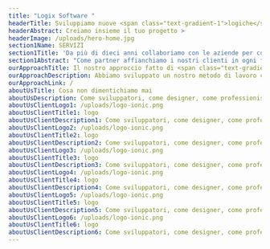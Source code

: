 ```yaml
---
title: "Logix Software "
headerTitle: Sviluppiamo nuove <span class="text-gradient-1">logiche</span> digitali.
headerAbstract: Creiamo insieme il tuo progetto >
headerImage: /uploads/hero-home.jpg
section1Name: SERVIZI
section1Title: 'Da più di dieci anni collaboriamo con le aziende per costruire soluzioni digitali <span class="text-gradient-2">creative</span>, <span class="text-gradient-3">personalizzate</span> e <span class="text-gradient-4">usabili</span>.'
section1Abstract: "Come partner affianchiamo i nostri clienti in ogni fase del ciclo di sviluppo del software: dalla ricerca, al design e sviluppo, alla creazione di MVP al restyling di prodotti digitali."
ourApproachTitle: Il nostro approccio fatto di <span class="text-gradient-1">metodo</span> e giusti strumenti
ourApproachDescription: Abbiamo sviluppato un nostro metodo di lavoro che, insieme ai migliori strumenti a disposizione, ci  permette di lavorare attivamente con il cliente dalla progettazione al lancio.
ourApproachLink: /
aboutUsTitle: Cosa non dimentichiamo mai
aboutUsDescription: Come sviluppatori, come designer, come professionisti, ma soprattutto come persone, qui in Logix crediamo nel nostro lavoro e pensiamo che, con i nostri valori e attravreso i nostri progetti, almeno un po’, il mondo possa cambiare.
aboutUsClientLogo1: /uploads/logo-ionic.png
aboutUsClientTitle1: logo
aboutUsClientDescription1: Come sviluppatori, come designer, come professionisti, ma soprattutto come persone, qui in Logix crediamo.Come sviluppatori, come designer, come professionisti, ma soprattutto come persone, qui in Logix crediamo.
aboutUsClientLogo2: /uploads/logo-ionic.png
aboutUsClientTitle2: logo
aboutUsClientDescription2: Come sviluppatori, come designer, come professionisti, ma soprattutto come persone, qui in Logix crediamo.Come sviluppatori, come designer, come professionisti, ma soprattutto come persone, qui in Logix crediamo.
aboutUsClientLogo3: /uploads/logo-ionic.png
aboutUsClientTitle3: logo
aboutUsClientDescription3: Come sviluppatori, come designer, come professionisti, ma soprattutto come persone, qui in Logix crediamo.Come sviluppatori, come designer, come professionisti, ma soprattutto come persone, qui in Logix crediamo.
aboutUsClientLogo4: /uploads/logo-ionic.png
aboutUsClientTitle4: logo
aboutUsClientDescription4: Come sviluppatori, come designer, come professionisti, ma soprattutto come persone, qui in Logix crediamo.Come sviluppatori, come designer, come professionisti, ma soprattutto come persone, qui in Logix crediamo.
aboutUsClientLogo5: /uploads/logo-ionic.png
aboutUsClientTitle5: logo
aboutUsClientDescription5: Come sviluppatori, come designer, come professionisti, ma soprattutto come persone, qui in Logix crediamo.Come sviluppatori, come designer, come professionisti, ma soprattutto come persone, qui in Logix crediamo.
aboutUsClientLogo6: /uploads/logo-ionic.png
aboutUsClientTitle6: logo
aboutUsClientDescription6: Come sviluppatori, come designer, come professionisti, ma soprattutto come persone, qui in Logix crediamo.Come sviluppatori, come designer, come professionisti, ma soprattutto come persone, qui in Logix crediamo.
---
```

